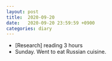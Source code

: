 ```yaml
---
layout: post
title:  2020-09-20
date:   2020-09-20 23:59:59 +0900
categories: diary
---
```


- [Research] reading 3 hours
- Sunday. Went to eat Russian cuisine.